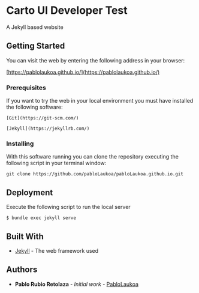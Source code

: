 # Carto UI Developer Test

A Jekyll based website

## Getting Started

You can visit the web by entering the following address in your browser:

[https://pablolaukoa.github.io/](https://pablolaukoa.github.io/)

### Prerequisites

If you want to try the web in your local environment you must have installed the following software:

```
[Git](https://git-scm.com/)

[Jekyll](https://jekyllrb.com/) 
```

### Installing

With this software running you can clone the repository executing the following script in your terminal window:

```
git clone https://github.com/pabloLaukoa/pabloLaukoa.github.io.git
```

## Deployment

Execute the following script to run the local server

```
$ bundle exec jekyll serve
```

## Built With

* [Jekyll](https://jekyllrb.com/) - The web framework used

## Authors

* **Pablo Rubio Retolaza** - *Initial work* - [PabloLaukoa](https://github.com/pabloLaukoa)
